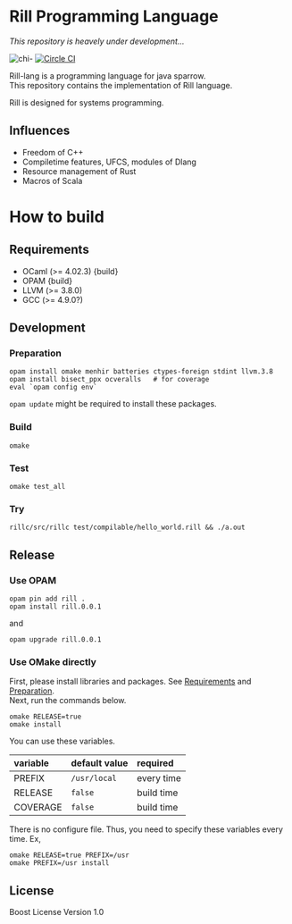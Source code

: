 # Rill Programming Language

*This repository is heavely under development...*

![chi-](http://yutopp.net/image/chi-.png "Bun")
[![Circle CI](https://circleci.com/gh/yutopp/rill.png?style=badge)](https://circleci.com/gh/yutopp/rill)

Rill-lang is a programming language for java sparrow.  
This repository contains the implementation of Rill language.

Rill is designed for systems programming.

## Influences
+ Freedom of C++
+ Compiletime features, UFCS, modules of Dlang
+ Resource management of Rust
+ Macros of Scala

# How to build
## Requirements
+ OCaml (>= 4.02.3) {build}
+ OPAM {build}
+ LLVM (>= 3.8.0)
+ GCC (>= 4.9.0?)

## Development
### Preparation
```
opam install omake menhir batteries ctypes-foreign stdint llvm.3.8
opam install bisect_ppx ocveralls   # for coverage
eval `opam config env`
```
`opam update` might be required to install these packages.

### Build
`omake`

### Test
`omake test_all`

### Try
`rillc/src/rillc test/compilable/hello_world.rill && ./a.out`

## Release
### Use OPAM
```
opam pin add rill .
opam install rill.0.0.1
```
and
```
opam upgrade rill.0.0.1
```

### Use OMake directly
First, please install libraries and packages. See [Requirements](#requirements) and [Preparation](#preparation).  
Next, run the commands below.
```
omake RELEASE=true
omake install
```

You can use these variables.

|variable|default value|required|
|:--|:--|:--|
|PREFIX|`/usr/local`|every time|
|RELEASE|`false`|build time|
|COVERAGE|`false`|build time|

There is no configure file. Thus, you need to specify these variables every time. Ex,
```
omake RELEASE=true PREFIX=/usr
omake PREFIX=/usr install
```

## License
Boost License Version 1.0
